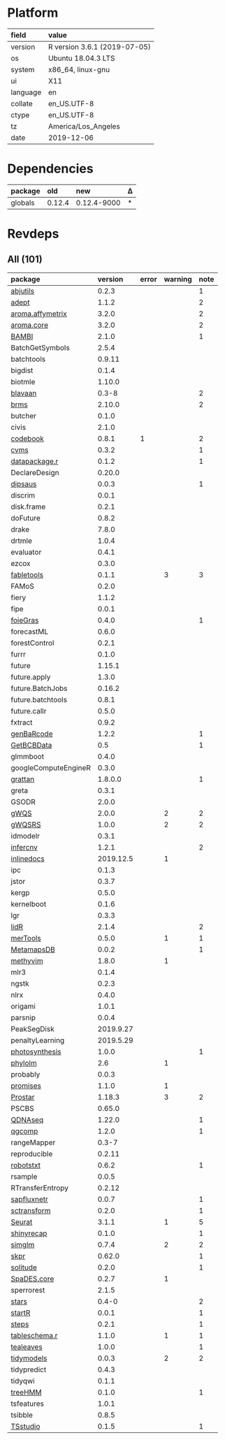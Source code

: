 # Platform

|field    |value                        |
|:--------|:----------------------------|
|version  |R version 3.6.1 (2019-07-05) |
|os       |Ubuntu 18.04.3 LTS           |
|system   |x86_64, linux-gnu            |
|ui       |X11                          |
|language |en                           |
|collate  |en_US.UTF-8                  |
|ctype    |en_US.UTF-8                  |
|tz       |America/Los_Angeles          |
|date     |2019-12-06                   |

# Dependencies

|package |old    |new         |Δ  |
|:-------|:------|:-----------|:--|
|globals |0.12.4 |0.12.4-9000 |*  |

# Revdeps

## All (101)

|package                                         |version   |error |warning |note |
|:-----------------------------------------------|:---------|:-----|:-------|:----|
|[abjutils](problems.md#abjutils)                |0.2.3     |      |        |1    |
|[adept](problems.md#adept)                      |1.1.2     |      |        |2    |
|[aroma.affymetrix](problems.md#aromaaffymetrix) |3.2.0     |      |        |2    |
|[aroma.core](problems.md#aromacore)             |3.2.0     |      |        |2    |
|[BAMBI](problems.md#bambi)                      |2.1.0     |      |        |1    |
|BatchGetSymbols                                 |2.5.4     |      |        |     |
|batchtools                                      |0.9.11    |      |        |     |
|bigdist                                         |0.1.4     |      |        |     |
|biotmle                                         |1.10.0    |      |        |     |
|[blavaan](problems.md#blavaan)                  |0.3-8     |      |        |2    |
|[brms](problems.md#brms)                        |2.10.0    |      |        |2    |
|butcher                                         |0.1.0     |      |        |     |
|civis                                           |2.1.0     |      |        |     |
|[codebook](problems.md#codebook)                |0.8.1     |1     |        |2    |
|[cvms](problems.md#cvms)                        |0.3.2     |      |        |1    |
|[datapackage.r](problems.md#datapackager)       |0.1.2     |      |        |1    |
|DeclareDesign                                   |0.20.0    |      |        |     |
|[dipsaus](problems.md#dipsaus)                  |0.0.3     |      |        |1    |
|discrim                                         |0.0.1     |      |        |     |
|disk.frame                                      |0.2.1     |      |        |     |
|doFuture                                        |0.8.2     |      |        |     |
|drake                                           |7.8.0     |      |        |     |
|drtmle                                          |1.0.4     |      |        |     |
|evaluator                                       |0.4.1     |      |        |     |
|ezcox                                           |0.3.0     |      |        |     |
|[fabletools](problems.md#fabletools)            |0.1.1     |      |3       |3    |
|FAMoS                                           |0.2.0     |      |        |     |
|fiery                                           |1.1.2     |      |        |     |
|fipe                                            |0.0.1     |      |        |     |
|[foieGras](problems.md#foiegras)                |0.4.0     |      |        |1    |
|forecastML                                      |0.6.0     |      |        |     |
|forestControl                                   |0.2.1     |      |        |     |
|furrr                                           |0.1.0     |      |        |     |
|future                                          |1.15.1    |      |        |     |
|future.apply                                    |1.3.0     |      |        |     |
|future.BatchJobs                                |0.16.2    |      |        |     |
|future.batchtools                               |0.8.1     |      |        |     |
|future.callr                                    |0.5.0     |      |        |     |
|fxtract                                         |0.9.2     |      |        |     |
|[genBaRcode](problems.md#genbarcode)            |1.2.2     |      |        |1    |
|[GetBCBData](problems.md#getbcbdata)            |0.5       |      |        |1    |
|glmmboot                                        |0.4.0     |      |        |     |
|googleComputeEngineR                            |0.3.0     |      |        |     |
|[grattan](problems.md#grattan)                  |1.8.0.0   |      |        |1    |
|greta                                           |0.3.1     |      |        |     |
|GSODR                                           |2.0.0     |      |        |     |
|[gWQS](problems.md#gwqs)                        |2.0.0     |      |2       |2    |
|[gWQSRS](problems.md#gwqsrs)                    |1.0.0     |      |2       |2    |
|idmodelr                                        |0.3.1     |      |        |     |
|[infercnv](problems.md#infercnv)                |1.2.1     |      |        |2    |
|[inlinedocs](problems.md#inlinedocs)            |2019.12.5 |      |1       |     |
|ipc                                             |0.1.3     |      |        |     |
|jstor                                           |0.3.7     |      |        |     |
|kergp                                           |0.5.0     |      |        |     |
|kernelboot                                      |0.1.6     |      |        |     |
|lgr                                             |0.3.3     |      |        |     |
|[lidR](problems.md#lidr)                        |2.1.4     |      |        |2    |
|[merTools](problems.md#mertools)                |0.5.0     |      |1       |1    |
|[MetamapsDB](problems.md#metamapsdb)            |0.0.2     |      |        |1    |
|[methyvim](problems.md#methyvim)                |1.8.0     |      |1       |     |
|mlr3                                            |0.1.4     |      |        |     |
|ngstk                                           |0.2.3     |      |        |     |
|nlrx                                            |0.4.0     |      |        |     |
|origami                                         |1.0.1     |      |        |     |
|parsnip                                         |0.0.4     |      |        |     |
|PeakSegDisk                                     |2019.9.27 |      |        |     |
|penaltyLearning                                 |2019.5.29 |      |        |     |
|[photosynthesis](problems.md#photosynthesis)    |1.0.0     |      |        |1    |
|[phylolm](problems.md#phylolm)                  |2.6       |      |1       |     |
|probably                                        |0.0.3     |      |        |     |
|[promises](problems.md#promises)                |1.1.0     |      |1       |     |
|[Prostar](problems.md#prostar)                  |1.18.3    |      |3       |2    |
|PSCBS                                           |0.65.0    |      |        |     |
|[QDNAseq](problems.md#qdnaseq)                  |1.22.0    |      |        |1    |
|[qgcomp](problems.md#qgcomp)                    |1.2.0     |      |        |1    |
|rangeMapper                                     |0.3-7     |      |        |     |
|reproducible                                    |0.2.11    |      |        |     |
|[robotstxt](problems.md#robotstxt)              |0.6.2     |      |        |1    |
|rsample                                         |0.0.5     |      |        |     |
|RTransferEntropy                                |0.2.12    |      |        |     |
|[sapfluxnetr](problems.md#sapfluxnetr)          |0.0.7     |      |        |1    |
|[sctransform](problems.md#sctransform)          |0.2.0     |      |        |1    |
|[Seurat](problems.md#seurat)                    |3.1.1     |      |1       |5    |
|[shinyrecap](problems.md#shinyrecap)            |0.1.0     |      |        |1    |
|[simglm](problems.md#simglm)                    |0.7.4     |      |2       |2    |
|[skpr](problems.md#skpr)                        |0.62.0    |      |        |1    |
|[solitude](problems.md#solitude)                |0.2.0     |      |        |1    |
|[SpaDES.core](problems.md#spadescore)           |0.2.7     |      |1       |     |
|sperrorest                                      |2.1.5     |      |        |     |
|[stars](problems.md#stars)                      |0.4-0     |      |        |2    |
|[startR](problems.md#startr)                    |0.0.1     |      |        |1    |
|[steps](problems.md#steps)                      |0.2.1     |      |        |1    |
|[tableschema.r](problems.md#tableschemar)       |1.1.0     |      |1       |1    |
|[tealeaves](problems.md#tealeaves)              |1.0.0     |      |        |1    |
|[tidymodels](problems.md#tidymodels)            |0.0.3     |      |2       |2    |
|tidypredict                                     |0.4.3     |      |        |     |
|tidyqwi                                         |0.1.1     |      |        |     |
|[treeHMM](problems.md#treehmm)                  |0.1.0     |      |        |1    |
|tsfeatures                                      |1.0.1     |      |        |     |
|tsibble                                         |0.8.5     |      |        |     |
|[TSstudio](problems.md#tsstudio)                |0.1.5     |      |        |1    |

